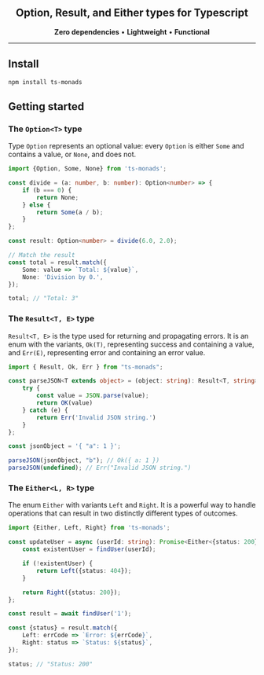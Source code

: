 <h2 align="center">Option, Result, and Either types for Typescript</h2>

<p align="center">
  <b>Zero dependencies</b> • <b>Lightweight</b> • <b>Functional</b>
</p>

---

## Install

```sh
npm install ts-monads
```

## Getting started

### The `Option<T>` type

Type `Option` represents an optional value: every `Option` is either `Some` and contains a value, or `None`, and does not.

```ts
import {Option, Some, None} from 'ts-monads';

const divide = (a: number, b: number): Option<number> => {
    if (b === 0) {
        return None;
    } else {
        return Some(a / b);
    }
};

const result: Option<number> = divide(6.0, 2.0);

// Match the result
const total = result.match({
    Some: value => `Total: ${value}`,
    None: 'Division by 0.',
});

total; // "Total: 3"
```

### The `Result<T, E>` type

`Result<T, E>` is the type used for returning and propagating errors. It is an enum with the variants, `Ok(T)`, representing success and containing a value, and `Err(E)`, representing error and containing an error value.

```ts
import { Result, Ok, Err } from "ts-monads";

const parseJSON<T extends object> = (object: string): Result<T, string> => {
    try {
        const value = JSON.parse(value);
        return OK(value)
    } catch (e) {
        return Err('Invalid JSON string.')
    }
};

const jsonObject = '{ "a": 1 }';

parseJSON(jsonObject, "b"); // Ok({ a: 1 })
parseJSON(undefined); // Err("Invalid JSON string.")
```

### The `Either<L, R>` type

The enum `Either` with variants `Left` and `Right`. It is a powerful way to handle operations that can result in two distinctly different types of outcomes.

```ts
import {Either, Left, Right} from 'ts-monads';

const updateUser = async (userId: string): Promise<Either<{status: 200}, {status: 404}>> => {
    const existentUser = findUser(userId);

    if (!existentUser) {
        return Left({status: 404});
    }

    return Right({status: 200});
};

const result = await findUser('1');

const {status} = result.match({
    Left: errCode => `Error: ${errCode}`,
    Right: status => `Status: ${status}`,
});

status; // "Status: 200"
```
